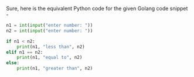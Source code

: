 Sure, here is the equivalent Python code for the given Golang code snippet - 

```python
n1 = int(input("enter number: "))
n2 = int(input("enter number: "))

if n1 < n2:
    print(n1, "less than", n2)
elif n1 == n2:
    print(n1, "equal to", n2)
else:
    print(n1, "greater than", n2)
```
